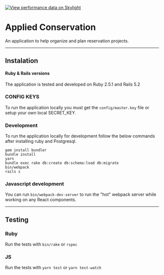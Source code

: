 [![View performance data on Skylight](https://badges.skylight.io/status/YXisuAn0Mhjx.svg?token=eiduhCn1sTWYwLsdC-8NcDtsPjdzfm3ISdDY64SBkps)](https://www.skylight.io/app/applications/YXisuAn0Mhjx)

# Applied Conservation

An application to help organize and plan reservation projects.

---

## Instalation

#### Ruby & Rails versions

The application is tested and developed on Ruby 2.5.1 and Rails 5.2

### CONFIG KEYS

To run the application locally you must get the `config/master.key` file or setup your
own local SECRET_KEY.

### Development

To run the application locally for development follow the below commands after installing
ruby and Postgresql.

```
gem install bundler
bundle install
yarn
bundle exec rake db:create db:schema:load db:migrate
bin/webpack
rails s
```

### Javascript development

You can run `bin/webpack-dev-server` to run the "hot" webpack server while working
on any React components.

---

## Testing

### Ruby

Run the tests with `bin/rake` or `rspec`

### JS

Run the tests with `yarn test` or `yarn test-watch`

